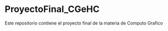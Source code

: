 # ProyectoFinal_CGeHC
Este repositorio contiene el proyecto final de la materia de Computo Grafico 
